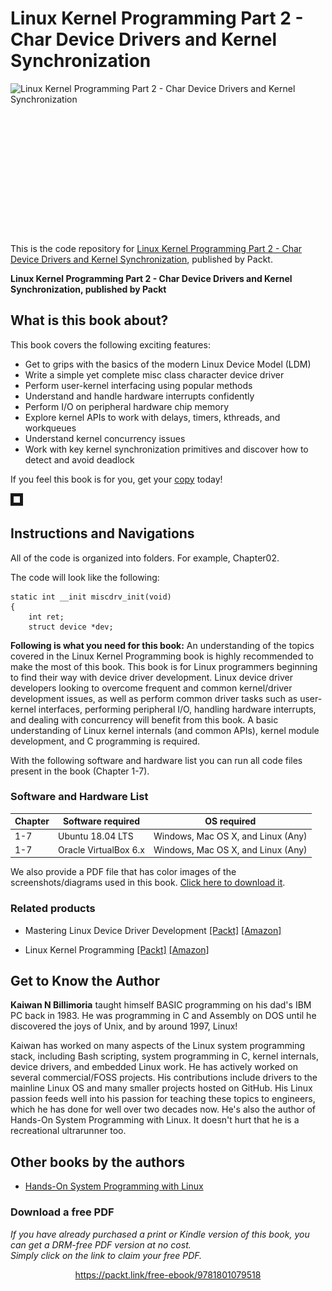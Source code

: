 # Linux Kernel Programming Part 2 - Char Device Drivers and Kernel Synchronization

<a href="https://www.packtpub.com/product/linux-kernel-programming-part-2-char-device-drivers-and-kernel-synchronization/9781801079518"><img src="https://static.packt-cdn.com/products/9781801079518/cover/smaller" alt="Linux Kernel Programming Part 2 - Char Device Drivers and Kernel Synchronization" height="256px" align="right"></a>

This is the code repository for [Linux Kernel Programming Part 2 - Char Device Drivers and Kernel Synchronization](https://www.packtpub.com/product/linux-kernel-programming-part-2-char-device-drivers-and-kernel-synchronization/9781801079518), published by Packt.

**Linux Kernel Programming Part 2 - Char Device Drivers and Kernel Synchronization, published by Packt**

## What is this book about?


This book covers the following exciting features:
* Get to grips with the basics of the modern Linux Device Model (LDM)
* Write a simple yet complete misc class character device driver
* Perform user-kernel interfacing using popular methods
* Understand and handle hardware interrupts confidently
* Perform I/O on peripheral hardware chip memory
* Explore kernel APIs to work with delays, timers, kthreads, and workqueues
* Understand kernel concurrency issues
* Work with key kernel synchronization primitives and discover how to detect and avoid deadlock

If you feel this book is for you, get your [copy](https://www.amazon.com/dp/) today!

<a href="https://www.packtpub.com/?utm_source=github&utm_medium=banner&utm_campaign=GitHubBanner"><img src="https://raw.githubusercontent.com/PacktPublishing/GitHub/master/GitHub.png" 
alt="https://www.packtpub.com/" border="5" /></a>

## Instructions and Navigations
All of the code is organized into folders. For example, Chapter02.

The code will look like the following:
```
static int __init miscdrv_init(void)
{
    int ret;
    struct device *dev;
```

**Following is what you need for this book:**
An understanding of the topics covered in the Linux Kernel Programming book is highly recommended to make the most of this book. This book is for Linux programmers beginning to find their way with device driver development. Linux device driver developers looking to overcome frequent and common kernel/driver development issues, as well as perform common driver tasks such as user-kernel interfaces, performing peripheral I/O, handling hardware interrupts, and dealing with concurrency will benefit from this book. A basic understanding of Linux kernel internals (and common APIs), kernel module development, and C programming is required.

With the following software and hardware list you can run all code files present in the book (Chapter 1-7).
### Software and Hardware List
| Chapter | Software required | OS required |
| -------- | ------------------------------------ | ----------------------------------- |
| 1-7 | Ubuntu 18.04 LTS | Windows, Mac OS X, and Linux (Any) |
| 1-7 | Oracle VirtualBox 6.x | Windows, Mac OS X, and Linux (Any) |

We also provide a PDF file that has color images of the screenshots/diagrams used in this book. [Click here to download it](http://www.packtpub.com/sites/default/files/downloads/9781801079518_ColorImages.pdf).

### Related products
* Mastering Linux Device Driver Development [[Packt]](https://www.packtpub.com/product/mastering-linux-device-driver-development/9781789342048?utm_source=github&utm_medium=repository&utm_campaign=9781789342048) [[Amazon]](https://www.amazon.com/dp/178934204X)

* Linux Kernel Programming [[Packt]](https://www.packtpub.com/product/linux-kernel-development-cookbook/9781789953435?utm_source=github&utm_medium=repository&utm_campaign=9781789953435) [[Amazon]](https://www.amazon.com/dp/178995343X)

## Get to Know the Author
**Kaiwan N Billimoria**
taught himself BASIC programming on his dad's IBM PC back in 1983. He was programming in C and Assembly on DOS until he discovered the joys of Unix, and by around 1997, Linux!

Kaiwan has worked on many aspects of the Linux system programming stack, including Bash scripting, system programming in C, kernel internals, device drivers, and embedded Linux work. He has actively worked on several commercial/FOSS projects. His contributions include drivers to the mainline Linux OS and many smaller projects hosted on GitHub. His Linux passion feeds well into his passion for teaching these topics to engineers, which he has done for well over two decades now. He's also the author of Hands-On System Programming with Linux. It doesn't hurt that he is a recreational ultrarunner too.

## Other books by the authors
* [Hands-On System Programming with Linux](https://www.packtpub.com/networking-and-servers/hands-system-programming-linux?utm_source=github&utm_medium=repository&utm_campaign=9781788998475)


### Download a free PDF

 <i>If you have already purchased a print or Kindle version of this book, you can get a DRM-free PDF version at no cost.<br>Simply click on the link to claim your free PDF.</i>
<p align="center"> <a href="https://packt.link/free-ebook/9781801079518">https://packt.link/free-ebook/9781801079518 </a> </p>